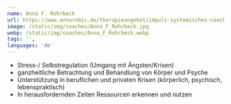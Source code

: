 ```yaml
---
name: Anna F. Rohrbeck
url: https://www.annarobic.de/therapieangebot/impuls-systemisches-coaching/
image: /static/img/coaches/Anna_F_Rohrbeck.jpg
webp: /static/img/coaches/Anna_F_Rohrbeck.webp
tags: '',
languages: 'de'
---
```


<ul><li>Stress-/ Selbstregulation (Umgang mit Ängsten/Krisen)</li><li>ganzheitliche Betrachtung und Behandlung von Körper und Psyche</li><li>Unterstützung in beruflichen und privaten Krisen (körperlich, psychisch, lebenspraktisch)</li><li>In herausfordernden Zeiten Ressourcen erkennen und nutzen</li></ul>